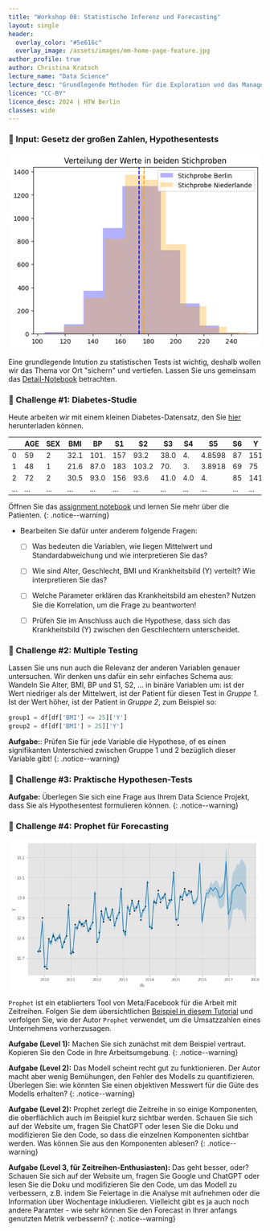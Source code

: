 ```yaml
---
title: "Workshop 08: Statistische Inferenz und Forecasting"
layout: single
header:
  overlay_color: "#5e616c"
  overlay_image: /assets/images/mm-home-page-feature.jpg
author_profile: true
author: Christina Kratsch
lecture_name: "Data Science"
lecture_desc: "Grundlegende Methoden für die Exploration und das Management von Daten."
licence: "CC-BY"
licence_desc: 2024 | HTW Berlin 
classes: wide
---
```



### 🚀 Input: Gesetz der großen Zahlen, Hypothesentests

![](./output.png)

Eine grundlegende Intution zu statistischen Tests ist wichtig, deshalb wollen wir das Thema vor Ort "sichern" und vertiefen. Lassen Sie uns gemeinsam das [Detail-Notebook](./detail.ipynb) betrachten.


### 🚀 Challenge #1: Diabetes-Studie

Heute arbeiten wir mit einem kleinen Diabetes-Datensatz, den Sie [hier](https://www4.stat.ncsu.edu/~boos/var.select/diabetes.html) herunterladen können.

|   | AGE | SEX | BMI | BP | S1 | S2 | S3 | S4 | S5 | S6 | Y  |
|---|-----|-----|-----|----|----|----|----|----|----|----|----|
| 0 | 59 | 2 | 32.1 | 101. | 157 | 93.2 | 38.0 | 4. | 4.8598 | 87 | 151 |
| 1 | 48 | 1 | 21.6 | 87.0 | 183 | 103.2 | 70. | 3. | 3.8918 | 69 | 75 |
| 2 | 72 | 2 | 30.5 | 93.0 | 156 | 93.6 | 41.0 | 4.0 | 4. | 85 | 141 |
| ... | ... | ... | ... | ...| ...| ...| ...| ...| ...| ...| ... |

Öffnen Sie das [assignment notebook](./assignment.ipynb) und lernen Sie mehr über die Patienten. 
{: .notice--warning} 
 
* Bearbeiten Sie dafür unter anderem folgende Fragen:
   * [ ] Was bedeuten die Variablen, wie liegen Mittelwert und Standardabweichung und wie interpretieren Sie das?
   * [ ] Wie sind Alter, Geschlecht, BMI und Krankheitsbild (Y) verteilt? Wie interpretieren Sie das?
   * [ ] Welche Parameter erklären das Krankheitsbild am ehesten? Nutzen Sie die Korrelation, um die Frage zu beantworten!
   * [ ] Prüfen Sie im Anschluss auch die Hypothese, dass sich das Krankheitsbild (Y) zwischen den Geschlechtern unterscheidet.


### 🚀 Challenge #2: Multiple Testing

Lassen Sie uns nun auch die Relevanz der anderen Variablen genauer untersuchen. Wir denken uns dafür ein sehr einfaches Schema aus: Wandeln Sie Alter, BMI, BP und S1, S2, ... in binäre Variablen um: ist der Wert niedriger als der Mittelwert, ist der Patient für diesen Test in  _Gruppe 1_. Ist der Wert höher, ist der Patient in _Gruppe 2_, zum Beispiel so:

```python
group1 = df[df['BMI'] <= 25]['Y']
group2 = df[df['BMI'] > 25]['Y']
```

**Aufgabe:**: Prüfen Sie für jede Variable die Hypothese, of es einen signifikanten Unterschied zwischen Gruppe 1 und 2 bezüglich dieser Variable gibt!
{: .notice--warning} 

### 🚀 Challenge #3: Praktische Hypothesen-Tests

**Aufgabe:** Überlegen Sie sich eine Frage aus Ihrem Data Science Projekt, dass Sie als Hypothesentest formulieren können.
{: .notice--warning} 


### 🚀 Challenge #4: Prophet für Forecasting

![](forecast.png)

`Prophet` ist ein etablierters Tool von Meta/Facebook für die Arbeit mit Zeitreihen. Folgen Sie dem übersichtlichen [Beispiel in diesem Tutorial](https://github.com/urgedata/pythondata/blob/master/fbprophet/fbprophet_part_one.ipynb) und verfolgen Sie, wie der Autor `Prophet` verwendet, um die Umsatzzahlen eines Unternehmens vorherzusagen. 

**Aufgabe (Level 1):** Machen Sie sich zunächst mit dem Beispiel vertraut. Kopieren Sie den Code in Ihre Arbeitsumgebung.
{: .notice--warning} 

**Aufgabe (Level 2):** Das Modell scheint recht gut zu funktionieren. Der Autor macht aber wenig Bemühungen, den Fehler des Modells zu quantifizieren. Überlegen Sie: wie könnten Sie einen objektiven Messwert für die Güte des Modells erhalten?
{: .notice--warning} 

**Aufgabe (Level 2):** Prophet zerlegt die Zeitreihe in so einige Komponenten, die oberflächlich auch im Beispiel kurz sichtbar werden. Schauen Sie sich auf der Website um, fragen Sie ChatGPT oder lesen Sie die Doku und modifizieren Sie den Code, so dass die einzelnen Komponenten sichtbar werden. Was können Sie aus den Komponenten ablesen?
{: .notice--warning} 

**Aufgabe (Level 3, für Zeitreihen-Enthusiasten):** Das geht besser, oder? Schauen Sie sich auf der Website um, fragen Sie Google und ChatGPT oder lesen Sie die Doku und modifizieren Sie den Code, um das Modell zu verbessern, z.B. indem Sie Feiertage in die Analyse mit aufnehmen oder die Information über Wochentage inkludieren. Vielleicht gibt es ja auch noch andere Paramter - wie sehr können Sie den Forecast in Ihrer anfangs genutzten Metrik verbessern?
{: .notice--warning} 